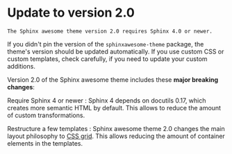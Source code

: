 # Update to version 2.0

```{note}
The Sphinx awesome theme version 2.0 requires Sphinx 4.0 or newer.
```

<!-- vale Google.WordList = NO -->

If you didn't pin the version of the `sphinxawesome-theme` package, the theme's version
should be updated automatically. If you use custom CSS or custom templates, check
carefully, if you need to update your custom additions.

<!-- vale Google.WordList = YES -->

Version 2.0 of the Sphinx awesome theme includes these **major breaking changes**:

<!-- vale Google.Colons = NO -->

Require Sphinx 4 or newer
: Sphinx 4 depends on docutils 0.17, which creates more semantic HTML by default.
This allows to reduce the amount of custom transformations.

Restructure a few templates
: Sphinx awesome theme 2.0 changes the main layout philosophy to [CSS
grid](https://developer.mozilla.org/en-US/docs/Web/CSS/CSS_Grid_Layout). This allows
reducing the amount of container elements in the templates.
